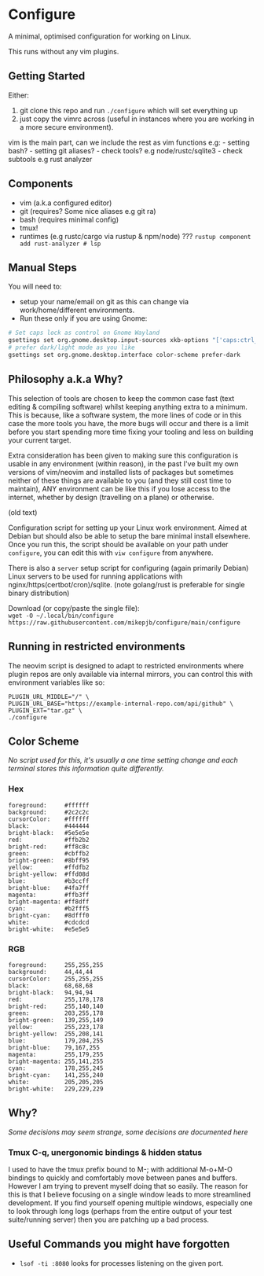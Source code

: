 # Configure

A minimal, optimised configuration for working on Linux.

This runs without any vim plugins.

## Getting Started

Either:
1. git clone this repo and run `./configure` which will set everything up
2. just copy the vimrc across (useful in instances where you are working in a more secure environment).

vim is the main part, can we include the rest as vim functions e.g:
    - setting bash?
    - setting git aliases?
    - check tools? e.g node/rustc/sqlite3
    - check subtools e.g rust analyzer

## Components

- vim (a.k.a configured editor)
- git (requires? Some nice aliases e.g git ra)
- bash (requires minimal config)
- tmux!
- runtimes (e.g rustc/cargo via rustup & npm/node) ???
    `rustup component add rust-analyzer # lsp`

## Manual Steps

You will need to:
- setup your name/email on git as this can change via work/home/different environments.
- Run these only if you are using Gnome:
```bash
# Set caps lock as control on Gnome Wayland
gsettings set org.gnome.desktop.input-sources xkb-options "['caps:ctrl_modifier']"
# prefer dark/light mode as you like
gsettings set org.gnome.desktop.interface color-scheme prefer-dark
```

## Philosophy a.k.a Why?

This selection of tools are chosen to keep the common case fast (text editing &
compiling software) whilst keeping anything extra to a minimum. This is
because, like a software system, the more lines of code or in this case the
more tools you have, the more bugs will occur and there is a limit before you
start spending more time fixing your tooling and less on building your current
target.

Extra consideration has been given to making sure this configuration is usable
in any environment (within reason), in the past I've built my own versions of
vim/neovim and installed lists of packages but sometimes neither of these
things are available to you (and they still cost time to maintain), ANY
environment can be like this if you lose access to the internet, whether by
design (travelling on a plane) or otherwise.

(old text)

Configuration script for setting up your Linux work environment.
Aimed at Debian but should also be able to setup the bare minimal install
elsewhere. Once you run this, the script should be available on your path
under `configure`, you can edit this with `viw configure` from anywhere.

There is also a `server` setup script for configuring (again primarily Debian)
Linux servers to be used for running applications with
nginx/https(certbot/cron)/sqlite. (note golang/rust is preferable for single
binary distribution)

Download (or copy/paste the single file):  
`wget -O ~/.local/bin/configure https://raw.githubusercontent.com/mikepjb/configure/main/configure`

## Running in restricted environments

The neovim script is designed to adapt to restricted environments where plugin repos are only available via internal mirrors, you can control this with environment variables like so:

```
PLUGIN_URL_MIDDLE="/" \
PLUGIN_URL_BASE="https://example-internal-repo.com/api/github" \
PLUGIN_EXT="tar.gz" \
./configure
```

## Color Scheme

_No script used for this, it's usually a one time setting change and each terminal stores this information quite differently._

### Hex
```
foreground:     #ffffff
background:     #2c2c2c
cursorColor:    #ffffff
black:          #444444
bright-black:   #5e5e5e
red:            #ffb2b2
bright-red:     #ff8c8c
green:          #cbffb2
bright-green:   #8bff95
yellow:         #ffdfb2
bright-yellow:  #ffd08d
blue:           #b3ccff
bright-blue:    #4fa7ff
magenta:        #ffb3ff
bright-magenta: #ff8dff
cyan:           #b2fff5
bright-cyan:    #8dfff0
white:          #cdcdcd
bright-white:   #e5e5e5
```

### RGB
```
foreground:     255,255,255
background:     44,44,44
cursorColor:    255,255,255
black:          68,68,68
bright-black:   94,94,94
red:            255,178,178
bright-red:     255,140,140
green:          203,255,178
bright-green:   139,255,149
yellow:         255,223,178
bright-yellow:  255,208,141
blue:           179,204,255
bright-blue:    79,167,255
magenta:        255,179,255
bright-magenta: 255,141,255
cyan:           178,255,245
bright-cyan:    141,255,240
white:          205,205,205
bright-white:   229,229,229
```

## Why?

_Some decisions may seem strange, some decisions are documented here_

### Tmux C-q, unergonomic bindings & hidden status

I used to have the tmux prefix bound to M-; with additional M-o+M-O bindings to
quickly and comfortably move between panes and buffers. However I am trying to
prevent myself doing that so easily. The reason for this is that I believe
focusing on a single window leads to more streamlined development. If you find
yourself opening multiple windows, especially one to look through long logs
(perhaps from the entire output of your test suite/running server) then you are
patching up a bad process.

## Useful Commands you might have forgotten


- `lsof -ti :8080` looks for processes listening on the given port.
